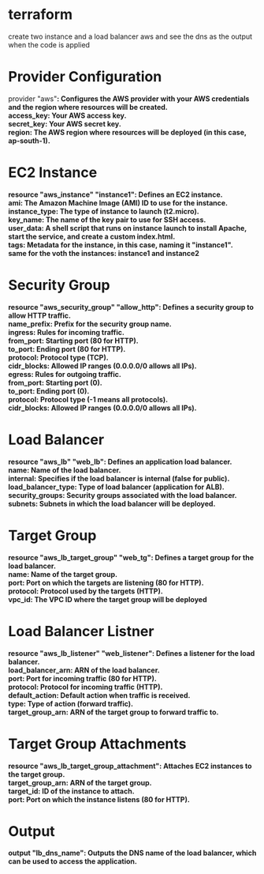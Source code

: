 # terraform
create two instance  and a load balancer aws and see the dns as the output when the code is applied 

# Provider Configuration
provider "aws"<b>: Configures the AWS provider with your AWS credentials and the region where resources will be created.<br>
access_key: Your AWS access key.<br>
secret_key: Your AWS secret key.<br>
region: The AWS region where resources will be deployed (in this case, ap-south-1).

# EC2 Instance
resource "aws_instance" "instance1": Defines an EC2 instance.<br>
ami: The Amazon Machine Image (AMI) ID to use for the instance.<br>
instance_type: The type of instance to launch (t2.micro).<br>
key_name: The name of the key pair to use for SSH access.<br>
user_data: A shell script that runs on instance launch to install Apache, start the service, and create a custom index.html.<br>
tags: Metadata for the instance, in this case, naming it "instance1".<br>
same for the voth the instances: instance1 and instance2

# Security Group
resource "aws_security_group" "allow_http": Defines a security group to allow HTTP traffic.<br>
name_prefix: Prefix for the security group name.<br>
ingress: Rules for incoming traffic.<br>
from_port: Starting port (80 for HTTP).<br>
to_port: Ending port (80 for HTTP).<br>
protocol: Protocol type (TCP).<br>
cidr_blocks: Allowed IP ranges (0.0.0.0/0 allows all IPs).<br>
egress: Rules for outgoing traffic.<br>
from_port: Starting port (0).<br>
to_port: Ending port (0).<br>
protocol: Protocol type (-1 means all protocols).<br>
cidr_blocks: Allowed IP ranges (0.0.0.0/0 allows all IPs).

# Load Balancer
resource "aws_lb" "web_lb": Defines an application load balancer.<br>
name: Name of the load balancer.<br>
internal: Specifies if the load balancer is internal (false for public).<br>
load_balancer_type: Type of load balancer (application for ALB).<br>
security_groups: Security groups associated with the load balancer.<br>
subnets: Subnets in which the load balancer will be deployed.<br>

# Target Group
resource "aws_lb_target_group" "web_tg": Defines a target group for the load balancer.<br>
name: Name of the target group.<br>
port: Port on which the targets are listening (80 for HTTP).<br>
protocol: Protocol used by the targets (HTTP).<br>
vpc_id: The VPC ID where the target group will be deployed<br>

# Load Balancer Listner
resource "aws_lb_listener" "web_listener": Defines a listener for the load balancer.<br>
load_balancer_arn: ARN of the load balancer.<br>
port: Port for incoming traffic (80 for HTTP).<br>
protocol: Protocol for incoming traffic (HTTP).<br>
default_action: Default action when traffic is received.<br>
type: Type of action (forward traffic).<br>
target_group_arn: ARN of the target group to forward traffic to.

# Target Group Attachments
resource "aws_lb_target_group_attachment": Attaches EC2 instances to the target group.<br>
target_group_arn: ARN of the target group.<br>
target_id: ID of the instance to attach.<br>
port: Port on which the instance listens (80 for HTTP).<br>

# Output
output "lb_dns_name": Outputs the DNS name of the load balancer, which can be used to access the application.<br>
